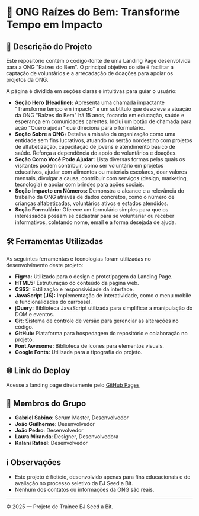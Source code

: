 # 🌿 ONG Raízes do Bem: Transforme Tempo em Impacto

## 📄 Descrição do Projeto

Este repositório contém o código-fonte de uma Landing Page desenvolvida para a ONG "Raízes do Bem". O principal objetivo do site é facilitar a captação de voluntários e a arrecadação de doações para apoiar os projetos da ONG.

A página é dividida em seções claras e intuitivas para guiar o usuário:

* **Seção Hero (Headline):** Apresenta uma chamada impactante "Transforme tempo em impacto" e um subtítulo que descreve a atuação da ONG "Raízes do Bem" há 15 anos, focando em educação, saúde e esperança em comunidades carentes. Inclui um botão de chamada para ação "Quero ajudar" que direciona para o formulário.
* **Seção Sobre a ONG:** Detalha a missão da organização como uma entidade sem fins lucrativos, atuando no sertão nordestino com projetos de alfabetização, capacitação de jovens e atendimento básico de saúde. Reforça a dependência do apoio de voluntários e doações.
* **Seção Como Você Pode Ajudar:** Lista diversas formas pelas quais os visitantes podem contribuir, como ser voluntário em projetos educativos, ajudar com alimentos ou materiais escolares, doar valores mensais, divulgar a causa, contribuir com serviços (design, marketing, tecnologia) e apoiar com brindes para ações sociais.
* **Seção Impacto em Números:** Demonstra o alcance e a relevância do trabalho da ONG através de dados concretos, como o número de crianças alfabetizadas, voluntários ativos e estados atendidos.
* **Seção Formulário:** Oferece um formulário simples para que os interessados possam se cadastrar para se voluntariar ou receber informativos, coletando nome, email e a forma desejada de ajuda.

## 🛠 Ferramentas Utilizadas

As seguintes ferramentas e tecnologias foram utilizadas no desenvolvimento deste projeto:

* **Figma:** Utilizado para o design e prototipagem da Landing Page.
* **HTML5:** Estruturação do conteúdo da página web.
* **CSS3:** Estilização e responsividade da interface.
* **JavaScript (JS):** Implementação de interatividade, como o menu mobile e funcionalidades do carrossel.
* **jQuery:** Biblioteca JavaScript utilizada para simplificar a manipulação do DOM e eventos.
* **Git:** Sistema de controle de versão para gerenciar as alterações no código.
* **GitHub:** Plataforma para hospedagem do repositório e colaboração no projeto.
* **Font Awesome:** Biblioteca de ícones para elementos visuais.
* **Google Fonts:** Utilizada para a tipografia do projeto.

## 🌐 Link do Deploy

Acesse a landing page diretamente pelo [GitHub Pages](https://sabinogabriel.github.io/landing-page-ONG-raizes-do-bem/)

## 👥 Membros do Grupo

* **Gabriel Sabino**: Scrum Master, Desenvolvedor
* **João Guilherme**: Desenvolvedor
* **João Pedro**: Desenvolvedor
* **Laura Miranda**: Designer, Desenvolvedora
* **Kalani Rafael**: Desenvolvedor

## ℹ️ Observações

-   Este projeto é fictício, desenvolvido apenas para fins educacionais e de avaliação no processo seletivo da EJ Seed a Bit.
-   Nenhum dos contatos ou informações da ONG são reais.

---

© 2025 — Projeto de Trainee EJ Seed a Bit.